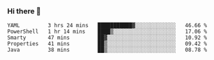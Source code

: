 ### Hi there 👋


<!--START_SECTION:waka-->
```text
YAML         3 hrs 24 mins   ███████████▓░░░░░░░░░░░░░   46.66 % 
PowerShell   1 hr 14 mins    ████▒░░░░░░░░░░░░░░░░░░░░   17.06 % 
Smarty       47 mins         ██▓░░░░░░░░░░░░░░░░░░░░░░   10.92 % 
Properties   41 mins         ██▒░░░░░░░░░░░░░░░░░░░░░░   09.42 % 
Java         38 mins         ██▒░░░░░░░░░░░░░░░░░░░░░░   08.78 % 
```
<!--END_SECTION:waka-->

<!--
**ssrahul96/ssrahul96** is a ✨ _special_ ✨ repository because its `README.md` (this file) appears on your GitHub profile.

Here are some ideas to get you started:

- 🔭 I’m currently working on ...
- 🌱 I’m currently learning ...
- 👯 I’m looking to collaborate on ...
- 🤔 I’m looking for help with ...
- 💬 Ask me about ...
- 📫 How to reach me: ...
- 😄 Pronouns: ...
- ⚡ Fun fact: ...
-->
